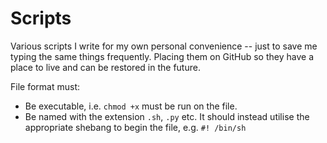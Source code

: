 # Scripts

Various scripts I write for my own personal convenience -- just to save me typing the same things frequently. Placing them on GitHub so they have a place to live and can be restored in the future.

File format must:
* Be executable, i.e. `chmod +x` must be run on the file.
* Be named with the extension `.sh`, `.py` etc. It should instead utilise the appropriate shebang to begin the file, e.g. `#! /bin/sh`
